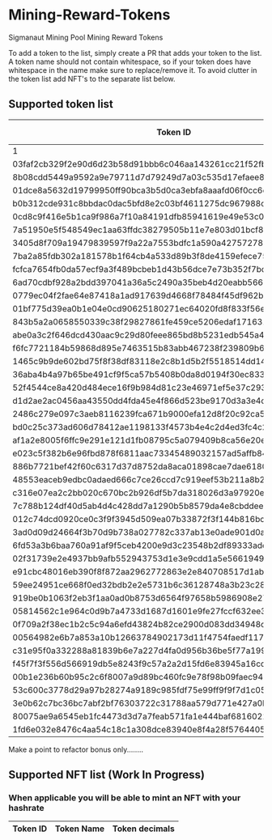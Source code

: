 # Mining-Reward-Tokens
Sigmanaut Mining Pool Mining Reward Tokens


To add a token to the list, simply create a PR that adds your token to the list. A token name should not contain whitespace, so if your token does have whitespace in the name make sure to replace/remove it. To avoid clutter in the token list add NFT's to the separate list below.

## Supported token list
| Token ID | Token Name | Token decimals | Bonus Only | Swap |
| --- | --- | --- | --- | --- |
| 1 | ERGO | 9 | False | True |
| 03faf2cb329f2e90d6d23b58d91bbb6c046aa143261cc21f52fbe2824bfcbf04 | SigUSD | 2 | True | False |
| 8b08cdd5449a9592a9e79711d7d79249d7a03c535d17efaee83e216e80a44c4b | RSN | 3 | False | True |
| 01dce8a5632d19799950ff90bca3b5d0ca3ebfa8aaafd06f0cc6dd1e97150e7f | CYPX | 4 | False | True |
| b0b312cde931c8bbdac0dac5bfd8e2c03bf4611275dc967988c8d15bd5ec20e0 | Bober | 3 | True | False |
| 0cd8c9f416e5b1ca9f986a7f10a84191dfb85941619e49e53c0dc30ebf83324b | COMET | 0 | True | False |
| 7a51950e5f548549ec1aa63ffdc38279505b11e7e803d01bcf8347e0123c88b0 | rsBTC | 8 | False | True |
| 3405d8f709a19479839597f9a22a7553bdfc1a590a427572787d7c44a88b6386 | love | 0 | True | False |
| 7ba2a85fdb302a181578b1f64cb4a533d89b3f8de4159efece75da41041537f9 | Gort | 0 | True | False |
| fcfca7654fb0da57ecf9a3f489bcbeb1d43b56dce7e73b352f7bc6f2561d2a1b | ErgOne | 8 | True | False |
| 6ad70cdbf928a2bdd397041a36a5c2490a35beb4d20eabb5666f004b103c7189 | rsHosky | 0 | True | False |
| 0779ec04f2fae64e87418a1ad917639d4668f78484f45df962b0dec14a2591d2 | MiGoreng | 0 | True | False |
| 01bf775d39ea0b1e04e0cd90625180271ec64020fd8f833f56e3e20794656e56 | AlienRocket | 0 | True | False |
| 843b5a2a0658550339c38f29827861fe459ce5206edaf17163113cccafc77af1 | GIF | 6 | True | False |
| abe0a3c2f646dcd430aac9c29d80feee865bd8b5231edb545a41105d4c8e4985 | Buns | 4 | True | False |
| f6fc7721184b59868d895e7463515b83abb467238f239809b6ef76717e444063 | Alien | 0 | True | False |
| 1465c9b9de602bd75f8f38df83118e2c8b1d5b2f5518514dd1438149053652a8 | DarkErdoge | 6 | True | False |
| 36aba4b4a97b65be491cf9f5ca57b5408b0da8d0194f30ec8330d1e8946161c1 | ErgDoge | 0 | True | False |
| 52f4544ce8a420d484ece16f9b984d81c23e46971ef5e37c29382ac50f80d5bd | AuctionCoin | 0 | True | False |
| d1d2ae2ac0456aa43550dd4fda45e4f866d523be9170d3a3e4cab43a83926334 | GreasyCex | 0 | True | False |
| 2486c279e097c3aeb8116239fca671b9000efa12d8f20c92ca5b7795a359e041 | Fucks | 3 | True | False |
| bd0c25c373ad606d78412ae1198133f4573b4e4c2d4ed3fc4c2a4547c6c6e12e | Clown | 3 | True |  False |
| af1a2e8005f6ffc9e291e121d1fb08795c5a079409b8ca56e20eb2f4f6f8553b | Doggo | 0 | True | False |
| e023c5f382b6e96fbd878f6811aac73345489032157ad5affb84aefd4956c297 | rsADA | 6 | False | True |
| 886b7721bef42f60c6317d37d8752da8aca01898cae7dae61808c4a14225edc8 | GAU | 9 | False | True |
| 48553eaceb9edbc0adaed666c7ce26ccd7c919eef53b211a8b2ffcfb25ff97c0 | ProxyToken | 5 | True | False |
| c316e07ea2c2bb020c670bc2b926df5b7da318026d3a97920ed09e7fa4110f07 | btcSHARK | 0 | True | False |
| 7c788b124df40d5ab4d4c428dd7a1290b5b8579da4e8cbddeea060b1671312da | Pumperino | 3 | True | False |
| 012c74dcd0920ce0c3f9f3945d509ea07b33872f3f144b816bcd7b664b22d5b3 | Troll | 0 | True | False |
| 3ad0d09d24664f3b70d9b738a027782c337ab13e0ade901d0adc414a5ead64fd | Rubber | 2 | True | False |
| 6fd53a3b6baa760a91af9f5ceb4200e9d3c23548b2df89333adede65a272c893 | heisenbERG | 5 | True | False |
| 02f31739e2e4937bb9afb552943753d1e3e9cdd1a5e5661949cb0cef93f907ea | Terahertz | 4 | True | False |
| e91cbc48016eb390f8f872aa2962772863e2e840708517d1ab85e57451f91bed | erGOLD | 0 | True | False |
| 59ee24951ce668f0ed32bdb2e2e5731b6c36128748a3b23c28407c5f8ccbf0f6 | Walrus | 0 | True | False |
| 919be0b1063f2eb3f1aa0ad0b8753d6564f97658b5986908e2734cb22b2a35b0 | COCKMEMETUM | 6 | True | False |
| 05814562c1e964c0d9b7a4733d1687d1601e9fe27fccf632ee3344bf94022a1a | LASTBYTE | 9 | True | False |
| 0f709a2f38ec1b2c5c94a6efd43824b82ce2900d083dd34948c6ce75fd11d5ea | SIGMANAUTSMININGPOOL | 9 | True | False |
| 00564982e6b7a853a10b12663784902173d11f4754faedf117894ab387c9de28 | SHIPMYPANTS | 9 | True | False |
| c31e95f0a332288a81839b6e7a227d4fa0d956b36be5f77a1998116352b24947 | Ignifox | 0 | True | False |
| f45f7f3f556d566919db5e8243f9c57a2a2d15fd6e83945a16cca891008779b3 | Hashmon | 0 | True | False |
| 00b1e236b60b95c2c6f8007a9d89bc460fc9e78f98b09faec9449007b40bccf3 | EGIO | 4 | True | False |
| 53c600c3778d29a97b28274a9189c985fdf75e99ff9f9f7d1c058612f7b2e097 | huggingface | 0 | True | False |
| 3e0b62c7bc36bc7abf2bf76303722c31788aa579d771e427a0b2c8357da160ba | Ergonaut | 4 | True | False |
| 80075ae9a6545eb1fc4473d3d7a7feab571fa1e444baf6816021af3a78d8bca3 | Bulls | 1 | True | False |
| 1fd6e032e8476c4aa54c18c1a308dce83940e8f4a28f576440513ed7326ad489 | Paideia | 4 | True | False |


 
Make a point to refactor bonus only........

## Supported NFT list (Work In Progress)
### When applicable you will be able to mint an NFT with your hashrate
| Token ID | Token Name | Token decimals |
| --- | --- | --- |
